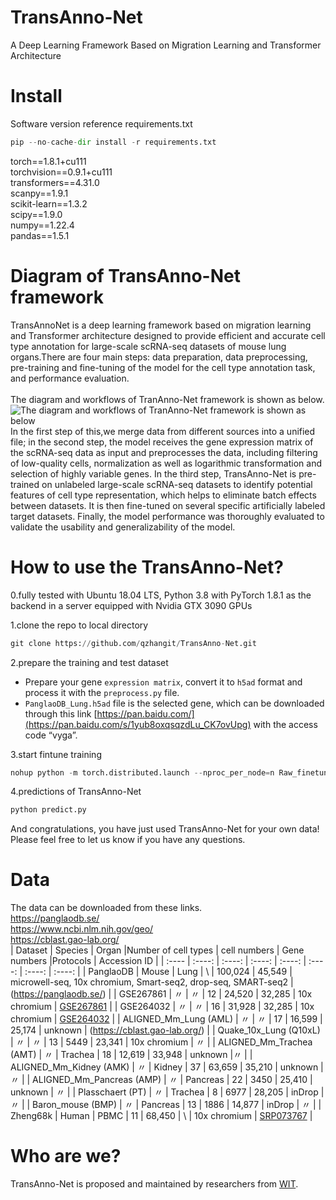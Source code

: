 # TransAnno-Net
A Deep Learning Framework Based on Migration Learning and Transformer Architecture
# Install
Software version reference requirements.txt <br>
```python
pip --no-cache-dir install -r requirements.txt
```
torch==1.8.1+cu111 <br>
torchvision==0.9.1+cu111 <br>
transformers==4.31.0 <br>
scanpy==1.9.1 <br>
scikit-learn==1.3.2 <br>
scipy==1.9.0 <br>
numpy==1.22.4 <br>
pandas==1.5.1

# Diagram of TransAnno-Net framework

TransAnnoNet is a deep learning framework based on migration learning and Transformer architecture designed to provide efficient and accurate cell type annotation for large-scale scRNA-seq datasets of mouse lung organs.There are four main steps: data preparation, data preprocessing, pre-training and fine-tuning of the model for the cell type annotation task, and performance evaluation. <br>
<br>
The diagram and workflows of TranAnno-Net framework is shown as below.
![The diagram and workflows of TranAnno-Net framework is shown as below](https://github.com/qzhangit/TransAnno-Net/blob/main/Picture/framework.png) <br>
In the first step of this,we merge data from different sources into a unified file; in the second step, the model receives the gene expression matrix of the scRNA-seq data as input and preprocesses the data, including filtering of low-quality cells, normalization as well as logarithmic transformation and selection of highly variable genes. In the third step, TransAnno-Net is pre-trained on unlabeled large-scale scRNA-seq datasets to identify potential features of cell type representation, which helps to eliminate batch effects between datasets. It is then fine-tuned on several specific artificially labeled target datasets. Finally, the model performance was thoroughly evaluated to validate the usability and generalizability of the model.

# How to use the TransAnno-Net?
0.fully tested with Ubuntu 18.04 LTS, Python 3.8 with PyTorch 1.8.1 as the backend in a server equipped with Nvidia GTX 3090 GPUs <br>

1.clone the repo to local directory
```python
git clone https://github.com/qzhangit/TransAnno-Net.git
```
2.prepare the training and test dataset
* Prepare your gene `expression matrix`, convert it to `h5ad` format and process it with the `preprocess.py` file. <br>
* `PanglaoDB_Lung.h5ad` file is the selected gene, which can be downloaded through this link [https://pan.baidu.com/](https://pan.baidu.com/s/1yub8oxqsqzdLu_CK7ovUpg) with the access code “vyga”. <br>

3.start fintune training
```python
nohup python -m torch.distributed.launch --nproc_per_node=n Raw_finetune.py > nohup.out &  # n is the number of GPUs.
```
4.predictions of TransAnno-Net
```python
python predict.py
```
And congratulations, you have just used TransAnno-Net for your own data! Please feel free to let us know if you have any questions.

# Data
The data can be downloaded from these links. <br>
https://panglaodb.se/ <br>
https://www.ncbi.nlm.nih.gov/geo/ <br>
https://cblast.gao-lab.org/
<br>
| Dataset | Species | Organ |Number of cell types | cell numbers | Gene numbers |Protocols | Accession ID |
| :---- | :----: | :----: | :----: | :----: | :----: | :----: | :----: |
| PanglaoDB | Mouse | Lung | \ | 100,024 | 45,549 | microwell-seq, 10x chromium, Smart-seq2, drop-seq, SMART-seq2 | (https://panglaodb.se/) |
| GSE267861 | 〃 | 〃 | 12 | 24,520 | 32,285 | 10x chromium | [GSE267861](https://www.ncbi.nlm.nih.gov/geo/) |
| GSE264032 | 〃 | 〃 | 16 | 31,928 | 32,285 | 10x chromium | [GSE264032](https://www.ncbi.nlm.nih.gov/geo/) |
| ALIGNED_Mm_Lung (AML) | 〃 | 〃 | 17 | 16,599 | 25,174 | unknown | (https://cblast.gao-lab.org/) |
| Quake_10x_Lung (Q10xL) | 〃 | 〃 | 13 | 5449 | 23,341 | 10x chromium | 〃 |
| ALIGNED_Mm_Trachea (AMT) | 〃 | Trachea | 18 | 12,619 | 33,948 | unknown |〃 |
| ALIGNED_Mm_Kidney (AMK) | 〃 | Kidney | 37 | 63,659 | 35,210 | unknown | 〃 |
| ALIGNED_Mm_Pancreas (AMP) | 〃 | Pancreas | 22 | 3450 | 25,410 | unknown | 〃 |
| Plasschaert (PT) | 〃 | Trachea | 8 | 6977 | 28,205 | inDrop | 〃 |
| Baron_mouse (BMP) | 〃 | Pancreas | 13 | 1886 | 14,877 | inDrop | 〃 |
| Zheng68k | Human | PBMC | 11 | 68,450 | \ | 10x chromium | [SRP073767](https://www.ncbi.nlm.nih.gov/sra/) |

# Who are we?
TransAnno-Net is proposed and maintained by researchers from [WIT](https://www.wit.edu.cn/).

